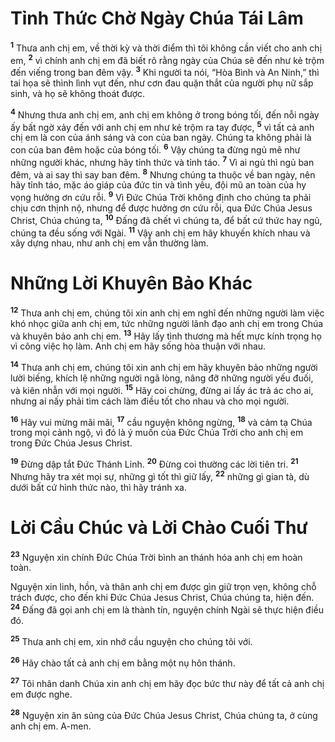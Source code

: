 # Tỉnh Thức Chờ Ngày Chúa Tái Lâm
<sup><b>1</b></sup> Thưa anh chị em, về thời kỳ và thời điểm thì tôi không cần viết cho anh chị em, <sup><b>2</b></sup> vì chính anh chị em đã biết rõ rằng ngày của Chúa sẽ đến như kẻ trộm đến viếng trong ban đêm vậy. <sup><b>3</b></sup> Khi người ta nói, “Hòa Bình và An Ninh,” thì tai họa sẽ thình lình vụt đến, như cơn đau quặn thắt của người phụ nữ sắp sinh, và họ sẽ không thoát được.

<sup><b>4</b></sup> Nhưng thưa anh chị em, anh chị em không ở trong bóng tối, đến nỗi ngày ấy bất ngờ xảy đến với anh chị em như kẻ trộm ra tay được, <sup><b>5</b></sup> vì tất cả anh chị em là con của ánh sáng và con của ban ngày. Chúng ta không phải là con của ban đêm hoặc của bóng tối. <sup><b>6</b></sup> Vậy chúng ta đừng ngủ mê như những người khác, nhưng hãy tỉnh thức và tỉnh táo. <sup><b>7</b></sup> Vì ai ngủ thì ngủ ban đêm, và ai say thì say ban đêm. <sup><b>8</b></sup> Nhưng chúng ta thuộc về ban ngày, nên hãy tỉnh táo, mặc áo giáp của đức tin và tình yêu, đội mũ an toàn của hy vọng hưởng ơn cứu rỗi. <sup><b>9</b></sup> Vì Đức Chúa Trời không định cho chúng ta phải chịu cơn thịnh nộ, nhưng để được hưởng ơn cứu rỗi, qua Đức Chúa Jesus Christ, Chúa chúng ta, <sup><b>10</b></sup> Đấng đã chết vì chúng ta, để bất cứ thức hay ngủ, chúng ta đều sống với Ngài. <sup><b>11</b></sup> Vậy anh chị em hãy khuyến khích nhau và xây dựng nhau, như anh chị em vẫn thường làm.


# Những Lời Khuyên Bảo Khác
<sup><b>12</b></sup> Thưa anh chị em, chúng tôi xin anh chị em nghĩ đến những người làm việc khó nhọc giữa anh chị em, tức những người lãnh đạo anh chị em trong Chúa và khuyên bảo anh chị em. <sup><b>13</b></sup> Hãy lấy tình thương mà hết mực kính trọng họ vì công việc họ làm. Anh chị em hãy sống hòa thuận với nhau.

<sup><b>14</b></sup> Thưa anh chị em, chúng tôi xin anh chị em hãy khuyên bảo những người lười biếng, khích lệ những người ngã lòng, nâng đỡ những người yếu đuối, và kiên nhẫn với mọi người. <sup><b>15</b></sup> Hãy coi chừng, đừng ai lấy ác trả ác cho ai, nhưng ai nấy phải tìm cách làm điều tốt cho nhau và cho mọi người.

<sup><b>16</b></sup> Hãy vui mừng mãi mãi, <sup><b>17</b></sup> cầu nguyện không ngừng, <sup><b>18</b></sup> và cảm tạ Chúa trong mọi cảnh ngộ, vì đó là ý muốn của Đức Chúa Trời cho anh chị em trong Đức Chúa Jesus Christ.

<sup><b>19</b></sup> Đừng dập tắt Đức Thánh Linh. <sup><b>20</b></sup> Đừng coi thường các lời tiên tri. <sup><b>21</b></sup> Nhưng hãy tra xét mọi sự, những gì tốt thì giữ lấy, <sup><b>22</b></sup> những gì gian tà, dù dưới bất cứ hình thức nào, thì hãy tránh xa.


# Lời Cầu Chúc và Lời Chào Cuối Thư
<sup><b>23</b></sup> Nguyện xin chính Đức Chúa Trời bình an thánh hóa anh chị em hoàn toàn.

Nguyện xin linh, hồn, và thân anh chị em được gìn giữ trọn vẹn, không chỗ trách được, cho đến khi Đức Chúa Jesus Christ, Chúa chúng ta, hiện đến. <sup><b>24</b></sup> Đấng đã gọi anh chị em là thành tín, nguyện chính Ngài sẽ thực hiện điều đó.

<sup><b>25</b></sup> Thưa anh chị em, xin nhớ cầu nguyện cho chúng tôi với.

<sup><b>26</b></sup> Hãy chào tất cả anh chị em bằng một nụ hôn thánh.

<sup><b>27</b></sup> Tôi nhân danh Chúa xin anh chị em hãy đọc bức thư này để tất cả anh chị em được nghe.

<sup><b>28</b></sup> Nguyện xin ân sủng của Đức Chúa Jesus Christ, Chúa chúng ta, ở cùng anh chị em. A-men.